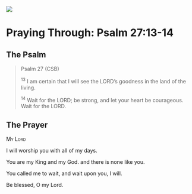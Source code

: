 <img class="intro-right" src="/images/art-paris-psalter.jpg">

# Praying Through: Psalm 27:13-14

## The Psalm

>Psalm 27 (CSB)    
>
><sup>13</sup> I am certain that I will see the LORD’s goodness in the land of the living. 
>
><sup>14</sup> Wait for the LORD; be strong, and let your heart be courageous. Wait for the LORD.

## The Prayer

<div style="font-variant: small-caps;">My Lord</div>


I will worship you
  with all of my days.

You are my King and my God.
  and there is none like you.

You called me to wait,
  and wait upon you, I will.

Be blessed, O my Lord.
